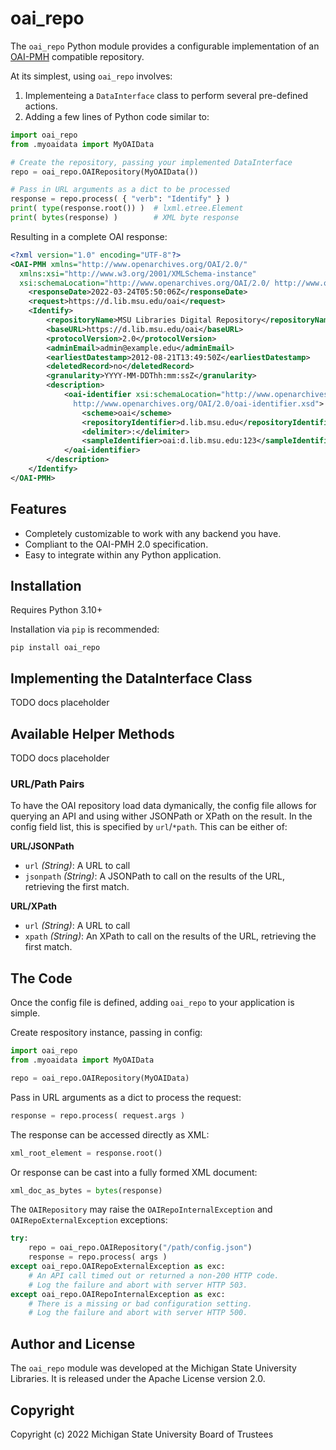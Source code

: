 # oai_repo
The `oai_repo` Python module provides a configurable implementation of an
[OAI-PMH](http://openarchives.org/OAI/openarchivesprotocol.html) compatible repository.

At its simplest, using `oai_repo` involves:
1. Implementeing a `DataInterface` class to perform several pre-defined actions.
2. Adding a few lines of Python code similar to:
```python
import oai_repo
from .myoaidata import MyOAIData

# Create the repository, passing your implemented DataInterface
repo = oai_repo.OAIRepository(MyOAIData())

# Pass in URL arguments as a dict to be processed
response = repo.process( { "verb": "Identify" } )
print( type(response.root()) )  # lxml.etree.Element
print( bytes(response) )        # XML byte response
```
Resulting in a complete OAI response:
```xml
<?xml version="1.0" encoding="UTF-8"?>
<OAI-PMH xmlns="http://www.openarchives.org/OAI/2.0/"
  xmlns:xsi="http://www.w3.org/2001/XMLSchema-instance"
  xsi:schemaLocation="http://www.openarchives.org/OAI/2.0/ http://www.openarchives.org/OAI/2.0/OAI-PMH.xsd">
    <responseDate>2022-03-24T05:50:06Z</responseDate>
    <request>https://d.lib.msu.edu/oai</request>
    <Identify>
        <repositoryName>MSU Libraries Digital Repository</repositoryName>
        <baseURL>https://d.lib.msu.edu/oai</baseURL>
        <protocolVersion>2.0</protocolVersion>
        <adminEmail>admin@example.edu</adminEmail>
        <earliestDatestamp>2012-08-21T13:49:50Z</earliestDatestamp>
        <deletedRecord>no</deletedRecord>
        <granularity>YYYY-MM-DDThh:mm:ssZ</granularity>
        <description>
            <oai-identifier xsi:schemaLocation="http://www.openarchives.org/OAI/2.0/oai-identifier
              http://www.openarchives.org/OAI/2.0/oai-identifier.xsd">
                <scheme>oai</scheme>
                <repositoryIdentifier>d.lib.msu.edu</repositoryIdentifier>
                <delimiter>:</delimiter>
                <sampleIdentifier>oai:d.lib.msu.edu:123</sampleIdentifier>
            </oai-identifier>
        </description>
    </Identify>
</OAI-PMH>
```

## Features
* Completely customizable to work with any backend you have.
* Compliant to the OAI-PMH 2.0 specification.
* Easy to integrate within any Python application.

## Installation
Requires Python 3.10+

Installation via `pip` is recommended:
```
pip install oai_repo
```

## Implementing the DataInterface Class
TODO docs placeholder

## Available Helper Methods
TODO docs placeholder

### URL/Path Pairs
To have the OAI repository load data dymanically, the config file allows for
querying an API and using wither JSONPath or XPath on the result. In the config
field list, this is specified by `url`/`*path`. This can be either of:  

**URL/JSONPath**  
* `url` _(String)_: A URL to call
* `jsonpath` _(String)_: A JSONPath to call on the results of the URL, retrieving the first match.

**URL/XPath**  
* `url` _(String)_: A URL to call
* `xpath` _(String)_: An XPath to call on the results of the URL, retrieving the first match.

## The Code
Once the config file is defined, adding `oai_repo` to your application is simple.

Create respository instance, passing in config:
```python
import oai_repo
from .myoaidata import MyOAIData

repo = oai_repo.OAIRepository(MyOAIData)
```

Pass in URL arguments as a dict to process the request:
```python
response = repo.process( request.args )
```

The response can be accessed directly as XML:
```python
xml_root_element = response.root()
```

Or response can be cast into a fully formed XML document:
```python
xml_doc_as_bytes = bytes(response)
```

The `OAIRepository` may raise the `OAIRepoInternalException`
and `OAIRepoExternalException` exceptions:
```python
try:
    repo = oai_repo.OAIRepository("/path/config.json")
    response = repo.process( args )
except oai_repo.OAIRepoExternalException as exc:
    # An API call timed out or returned a non-200 HTTP code.
    # Log the failure and abort with server HTTP 503.
except oai_repo.OAIRepoInternalException as exc:
    # There is a missing or bad configuration setting.
    # Log the failure and abort with server HTTP 500.
```

## Author and License
The `oai_repo` module was developed at the Michigan State University Libraries.
It is released under the Apache License version 2.0.

## Copyright
Copyright (c) 2022 Michigan State University Board of Trustees
